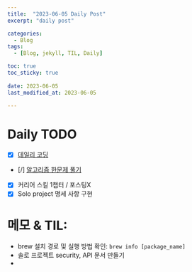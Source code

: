 ```yaml
---
title:  "2023-06-05 Daily Post"
excerpt: "daily post"

categories:
  - Blog
tags:
  - [Blog, jekyll, TIL, Daily]

toc: true
toc_sticky: true
 
date: 2023-06-05
last_modified_at: 2023-06-05

---
```


# Daily TODO

- [x] [데일리 코딩](https://urclass.codestates.com/classroom/33)
- [/] [알고리즘 한문제 풀기](https://www.acmicpc.net/step)
- [x] 커리어 스킬 1챕터 / 포스팅X
- [x] Solo project 명세 사항 구현

# 메모 & TIL: 


- brew 설치 경로 및 실행 방법 확인: `brew info [package_name]`
- 솔로 프로젝트 security, API 문서 만들기
- 